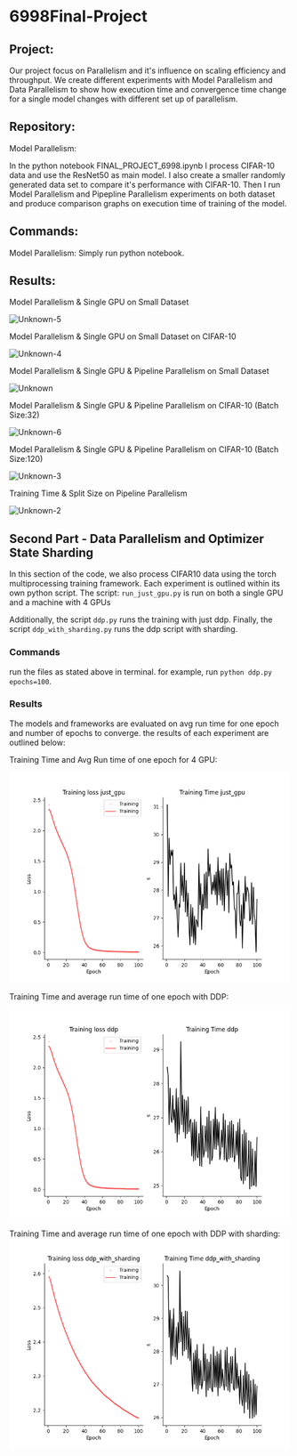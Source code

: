 # 6998Final-Project

## Project:

Our project focus on Parallelism and it's influence on scaling efficiency and throughput. 
We create different experiments with Model Parallelism and Data Parallelism to show how
execution time and convergence time change for a single model changes with different set
up of parallelism. 

## Repository:

Model Parallelism: 

In the python notebook FINAL_PROJECT_6998.ipynb I process CIFAR-10 data
and use the ResNet50 as main model. I also create a smaller randomly generated data set to
compare it's performance with CIFAR-10. Then I run Model Parallelism and Pipepline 
Parallelism experiments on both dataset and produce comparison graphs on execution time of 
training of the model. 

## Commands:

Model Parallelism: Simply run python notebook. 

## Results:

Model Parallelism & Single GPU on Small Dataset 

![Unknown-5](https://user-images.githubusercontent.com/44592326/208521935-9fa1b291-7dcb-4f87-87dc-45dc37f58d3a.png)

Model Parallelism & Single GPU on Small Dataset on CIFAR-10

![Unknown-4](https://user-images.githubusercontent.com/44592326/208522230-c4066c1f-b0cf-47e3-9b9a-ef92592ce51d.png)

Model Parallelism & Single GPU & Pipeline Parallelism on Small Dataset 

![Unknown](https://user-images.githubusercontent.com/44592326/208522308-fc41c3cf-4d39-4ca7-95b2-1f75e24fd5a5.png)

Model Parallelism & Single GPU & Pipeline Parallelism on CIFAR-10 (Batch Size:32) 

![Unknown-6](https://user-images.githubusercontent.com/44592326/208522408-81d343b4-cc8d-4712-9193-c9d9bc11bfce.png)

Model Parallelism & Single GPU & Pipeline Parallelism on CIFAR-10 (Batch Size:120) 

![Unknown-3](https://user-images.githubusercontent.com/44592326/208522460-5b63872a-21bf-4386-a09d-243f065a05ac.png)

Training Time & Split Size on Pipeline Parallelism

![Unknown-2](https://user-images.githubusercontent.com/44592326/208522561-25dd3f2c-4412-4e6b-be1a-fd498f372175.png)


## Second Part - Data Parallelism and Optimizer State Sharding
In this section of the code, we also process CIFAR10 data using the torch multiprocessing training framework. Each experiment is outlined within its own python script. The script: `run_just_gpu.py` is run on both a single GPU and a machine with 4 GPUs

Additionally, the script `ddp.py` runs the training with just ddp. Finally, the script `ddp_with_sharding.py` runs the ddp script with sharding. 

### Commands
run the files as stated above in terminal. for example, run `python ddp.py epochs=100`.


### Results

The models and frameworks are evaluated on avg run time for one epoch and number of epochs to converge. the results of each experiment are outlined below:

Training Time and Avg Run time of one epoch for 4 GPU:

![just-gpu](https://github.com/chisomjachi/parallelism_final_project/blob/main/just_gpu.png?raw=True)

Training Time and average run time of one epoch with DDP:

![ddp](https://github.com/chisomjachi/parallelism_final_project/blob/main/ddp.png?raw=True)

Training Time and average run time of one epoch with DDP with sharding:
![ddp-with-sharding](https://github.com/chisomjachi/parallelism_final_project/blob/main/ddp_with_sharding.png?raw=True)
